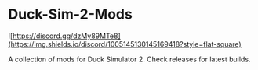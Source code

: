 # Duck-Sim-2-Mods
![https://discord.gg/dzMy89MTe8](https://img.shields.io/discord/1005145130145169418?style=flat-square)

A collection of mods for Duck Simulator 2. Check releases for latest builds.

